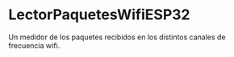 # LectorPaquetesWifiESP32
Un medidor de los paquetes recibidos en los distintos canales de frecuencia wifi.
